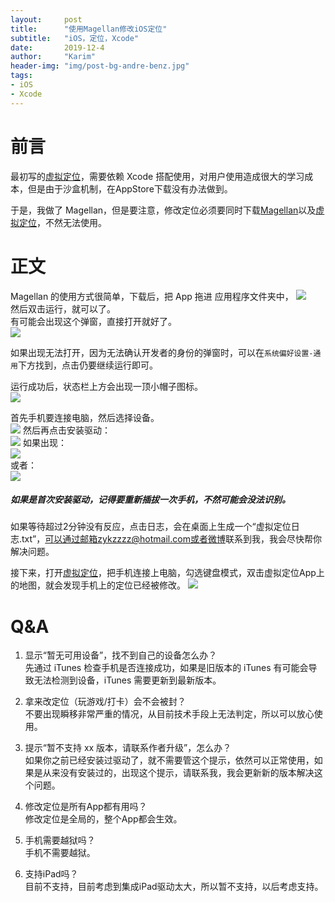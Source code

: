 ```yaml
---
layout:     post
title:      "使用Magellan修改iOS定位"
subtitle:   "iOS，定位，Xcode"
date:       2019-12-4
author:     "Karim"
header-img: "img/post-bg-andre-benz.jpg"
tags:
- iOS
- Xcode
---
```


# 前言  

最初写的[虚拟定位](https://apps.apple.com/cn/app/%E8%99%9A%E6%8B%9F%E5%AE%9A%E4%BD%8D/id1459663647?mt=12)，需要依赖 Xcode 搭配使用，对用户使用造成很大的学习成本，但是由于沙盒机制，在AppStore下载没有办法做到。  

于是，我做了 Magellan，但是要注意，修改定位必须要同时下载[Magellan](https://www.foolishtalk.org/magellan/magellan.dmg)以及[虚拟定位](https://apps.apple.com/cn/app/%E8%99%9A%E6%8B%9F%E5%AE%9A%E4%BD%8D/id1459663647?mt=12)，不然无法使用。

# 正文  

Magellan 的使用方式很简单，下载后，把 App 拖进 应用程序文件夹中，
![](http://images.foolishtalk.org/20191022225610.png)  
然后双击运行，就可以了。  
有可能会出现这个弹窗，直接打开就好了。  
![](http://images.foolishtalk.org/20191022105549.png)  

如果出现无法打开，因为无法确认开发者的身份的弹窗时，可以在`系统偏好设置-通用`下方找到，点击仍要继续运行即可。  

运行成功后，状态栏上方会出现一顶小帽子图标。  
![](http://images.foolishtalk.org/bc9e8955850855ca07147e65957f8087.png)  

首先手机要连接电脑，然后选择设备。  
![](http://images.foolishtalk.org/c81ff0aa45218b3cf8131ad8592eea96.png)
然后再点击安装驱动：  
![](http://images.foolishtalk.org/d762c75e8c2838d7f7bd7d1afff0c881.png)
如果出现：  
![](http://images.foolishtalk.org/2019_12_15_8.44.35.png)  
或者：  
![](http://images.foolishtalk.org/2019_12_15_8.46.55.png)  

##### 如果是首次安装驱动，记得要重新插拔一次手机，不然可能会没法识别。
如果等待超过2分钟没有反应，点击日志，会在桌面上生成一个“虚拟定位日志.txt”，可以通过邮箱zykzzzz@hotmail.com或者[微博](https://weibo.com/u/2095454814)联系到我，我会尽快帮你解决问题。


接下来，打开[虚拟定位](https://apps.apple.com/cn/app/%E8%99%9A%E6%8B%9F%E5%AE%9A%E4%BD%8D/id1459663647?mt=12)，把手机连接上电脑，勾选键盘模式，双击虚拟定位App上的地图，就会发现手机上的定位已经被修改。
![](http://images.foolishtalk.org/4c15776765db87f361aa9d9f3b17e6fe.png)  


# Q&A  
1. 显示“暂无可用设备”，找不到自己的设备怎么办？  
先通过 iTunes 检查手机是否连接成功，如果是旧版本的 iTunes 有可能会导致无法检测到设备，iTunes 需要更新到最新版本。

2. 拿来改定位（玩游戏/打卡）会不会被封？  
不要出现瞬移非常严重的情况，从目前技术手段上无法判定，所以可以放心使用。    

3. 提示“暂不支持 xx 版本，请联系作者升级”，怎么办？  
如果你之前已经安装过驱动了，就不需要管这个提示，依然可以正常使用，如果是从来没有安装过的，出现这个提示，请联系我，我会更新新的版本解决这个问题。  

4. 修改定位是所有App都有用吗？  
修改定位是全局的，整个App都会生效。  

5. 手机需要越狱吗？  
手机不需要越狱。  

6. 支持iPad吗？  
目前不支持，目前考虑到集成iPad驱动太大，所以暂不支持，以后考虑支持。 